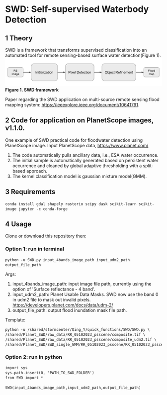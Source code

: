 # SWD: Self-supervised Waterbody Detection

## 1 Theory
SWD is a framework that transforms supervised classification into an automated tool for remote sensing-based surface water detection(Figure 1).
![SWD Theory](./SWD_Theory.png)
**Figure 1. SWD framework**

Paper regarding the SWD application on multi-source remote sensing flood mapping system: https://ieeexplore.ieee.org/document/10641791.

## 2 Code for application on PlanetScope images, v1.1.0.
One example of SWD practical code for floodwater detection using PlanetScope image.
Input PlanetScope data, https://www.planet.com/ 
1. The code automatically pulls ancillary data, i.e., ESA water occurrence.
2. The initial sample is automatically generated based on persistent water occurrence and cleaned by global adaptive thresholding with a split-based approach.
3. The kernel classification model is gaussian mixture model(GMM).

## 3 Requirements
```
conda install gdal shapely rasterio scipy dask scikit-learn scikit-image jupyter -c conda-forge
```

## 4 Usage
Clone or download this repository then:
### Option 1: run in terminal
```
python -u SWD.py input_4bands_image_path input_udm2_path output_file_path
```
Args:
1. input_4bands_image_path: input image file path, currently using the option of 'Surface reflectance - 4 band'.
2. input_udm2_path: Planet Usable Data Masks. SWD now use the band 0 in udm2 file to mask out invalid pixels. https://developers.planet.com/docs/data/udm-2/
3. output_file_path: output flood inundation mask file path.

Template:
```
python -u /shared/stormcenter/Qing_Y/quick_functions/SWD/SWD.py \
/shared/Planet_SWD/raw_data/RR_05102023_psscene/composite.tif \
/shared/Planet_SWD/raw_data/RR_05102023_psscene/composite_udm2.tif \
/shared/Planet_SWD/SWD_single_GMM/RR_05102023_psscene/RR_05102023_psscene_SBA_GMM_25.tif
```

### Option 2: run in python
```
import sys
sys.path.insert(0, 'PATH_TO_SWD_FOLDER')
from SWD import *

SWD(input_4bands_image_path,input_udm2_path,output_file_path)
```